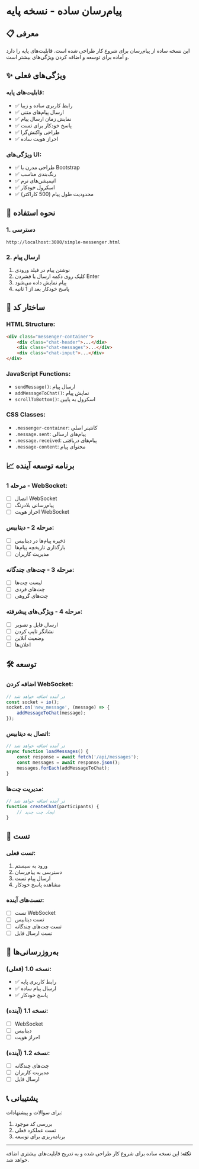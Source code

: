 # پیام‌رسان ساده - نسخه پایه

## 📋 معرفی

این نسخه ساده از پیام‌رسان برای شروع کار طراحی شده است. قابلیت‌های پایه را دارد و آماده برای توسعه و اضافه کردن ویژگی‌های بیشتر است.

## ✨ ویژگی‌های فعلی

### **قابلیت‌های پایه:**
- ✅ رابط کاربری ساده و زیبا
- ✅ ارسال پیام‌های متنی
- ✅ نمایش زمان ارسال پیام
- ✅ پاسخ خودکار برای تست
- ✅ طراحی واکنش‌گرا
- ✅ احراز هویت ساده

### **ویژگی‌های UI:**
- ✅ طراحی مدرن با Bootstrap
- ✅ رنگ‌بندی مناسب
- ✅ انیمیشن‌های نرم
- ✅ اسکرول خودکار
- ✅ محدودیت طول پیام (500 کاراکتر)

## 🚀 نحوه استفاده

### 1. دسترسی
```
http://localhost:3000/simple-messenger.html
```

### 2. ارسال پیام
1. نوشتن پیام در فیلد ورودی
2. کلیک روی دکمه ارسال یا فشردن Enter
3. پیام نمایش داده می‌شود
4. پاسخ خودکار بعد از 1 ثانیه

## 🔧 ساختار کد

### **HTML Structure:**
```html
<div class="messenger-container">
    <div class="chat-header">...</div>
    <div class="chat-messages">...</div>
    <div class="chat-input">...</div>
</div>
```

### **JavaScript Functions:**
- `sendMessage()`: ارسال پیام
- `addMessageToChat()`: نمایش پیام
- `scrollToBottom()`: اسکرول به پایین

### **CSS Classes:**
- `.messenger-container`: کانتینر اصلی
- `.message.sent`: پیام‌های ارسالی
- `.message.received`: پیام‌های دریافتی
- `.message-content`: محتوای پیام

## 📈 برنامه توسعه آینده

### **مرحله 1 - WebSocket:**
- [ ] اتصال WebSocket
- [ ] پیام‌رسانی بلادرنگ
- [ ] احراز هویت WebSocket

### **مرحله 2 - دیتابیس:**
- [ ] ذخیره پیام‌ها در دیتابیس
- [ ] بارگذاری تاریخچه پیام‌ها
- [ ] مدیریت کاربران

### **مرحله 3 - چت‌های چندگانه:**
- [ ] لیست چت‌ها
- [ ] چت‌های فردی
- [ ] چت‌های گروهی

### **مرحله 4 - ویژگی‌های پیشرفته:**
- [ ] ارسال فایل و تصویر
- [ ] نشانگر تایپ کردن
- [ ] وضعیت آنلاین
- [ ] اعلان‌ها

## 🛠️ توسعه

### **اضافه کردن WebSocket:**
```javascript
// در آینده اضافه خواهد شد
const socket = io();
socket.on('new_message', (message) => {
    addMessageToChat(message);
});
```

### **اتصال به دیتابیس:**
```javascript
// در آینده اضافه خواهد شد
async function loadMessages() {
    const response = await fetch('/api/messages');
    const messages = await response.json();
    messages.forEach(addMessageToChat);
}
```

### **مدیریت چت‌ها:**
```javascript
// در آینده اضافه خواهد شد
function createChat(participants) {
    // ایجاد چت جدید
}
```

## 📱 تست

### **تست فعلی:**
1. ورود به سیستم
2. دسترسی به پیام‌رسان
3. ارسال پیام تست
4. مشاهده پاسخ خودکار

### **تست‌های آینده:**
- [ ] تست WebSocket
- [ ] تست دیتابیس
- [ ] تست چت‌های چندگانه
- [ ] تست ارسال فایل

## 🔄 به‌روزرسانی‌ها

### **نسخه 1.0 (فعلی):**
- ✅ رابط کاربری پایه
- ✅ ارسال پیام ساده
- ✅ پاسخ خودکار

### **نسخه 1.1 (آینده):**
- [ ] WebSocket
- [ ] دیتابیس
- [ ] احراز هویت

### **نسخه 1.2 (آینده):**
- [ ] چت‌های چندگانه
- [ ] مدیریت کاربران
- [ ] ارسال فایل

## 📞 پشتیبانی

برای سوالات و پیشنهادات:
1. بررسی کد موجود
2. تست عملکرد فعلی
3. برنامه‌ریزی برای توسعه

---

**نکته**: این نسخه ساده برای شروع کار طراحی شده و به تدریج قابلیت‌های بیشتری اضافه خواهد شد. 